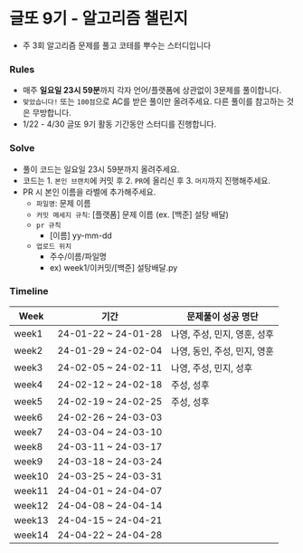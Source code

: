 # 글또 9기 - 알고리즘 챌린지 
- 주 3회 알고리즘 문제를 풀고 코테를 뿌수는 스터디입니다

### Rules 
- 매주 **일요일 23시 59분**까지 각자 언어/플랫폼에 상관없이 3문제를 풀이합니다. 
- `맞았습니다!` 또는 `100점`으로 AC를 받은 풀이만 올려주세요. 다른 풀이를 참고하는 것은 무방합니다.
-  1/22 - 4/30 글또 9기 활동 기간동안 스터디를 진행합니다. 

### Solve
- 풀이 코드는 일요일 23시 59분까지 올려주세요.
- 코드는 1. `본인 브랜치`에 커밋 후 2. `PR`에 올리신 후 3. `머지`까지 진행해주세요.
- PR 시 본인 이름을 라벨에 추가해주세요.
  - `파일명`: 문제 이름
  - `커밋 메세지 규칙`: [플랫폼] 문제 이름 (ex. [백준] 설탕 배달)
  - `pr 규칙`
    - [이름] yy-mm-dd
  - `업로드 위치`
    - 주수/이름/파일명
    - ex) week1/이커밋/[백준] 설탕배달.py

### Timeline 
|Week|기간|문제풀이 성공 명단|
|------|---|---|
|week1|24-01-22 ~ 24-01-28|나영, 주성, 민지, 영훈, 성후|
|week2|24-01-29 ~ 24-02-04|나영, 동인, 주성, 민지, 영훈|
|week3|24-02-05 ~ 24-02-11|나영, 주성, 민지, 성후|
|week4|24-02-12 ~ 24-02-18|주성, 성후|
|week5|24-02-19 ~ 24-02-25|주성, 성후|
|week6|24-02-26 ~ 24-03-03||
|week7|24-03-04 ~ 24-03-10||
|week8|24-03-11 ~ 24-03-17||
|week9|24-03-18 ~ 24-03-24||
|week10|24-03-25 ~ 24-03-31||
|week11|24-04-01 ~ 24-04-07||
|week12|24-04-08 ~ 24-04-14||
|week13|24-04-15 ~ 24-04-21||
|week14|24-04-22 ~ 24-04-28||
